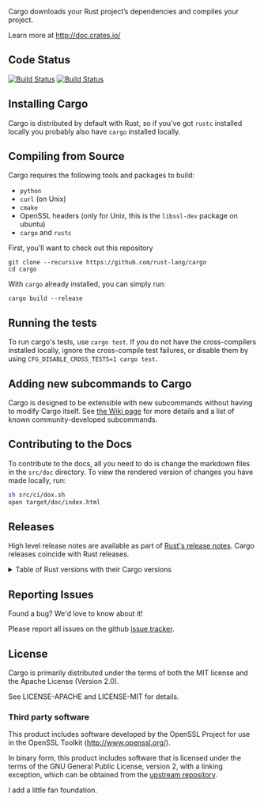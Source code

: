 Cargo downloads your Rust project’s dependencies and compiles your project.

Learn more at http://doc.crates.io/

## Code Status
[![Build Status](https://travis-ci.org/rust-lang/cargo.svg?branch=master)](https://travis-ci.org/rust-lang/cargo)
[![Build Status](https://ci.appveyor.com/api/projects/status/github/rust-lang/cargo?branch=master&svg=true)](https://ci.appveyor.com/project/rust-lang-libs/cargo)

## Installing Cargo

Cargo is distributed by default with Rust, so if you've got `rustc` installed
locally you probably also have `cargo` installed locally.

## Compiling from Source

Cargo requires the following tools and packages to build:

* `python`
* `curl` (on Unix)
* `cmake`
* OpenSSL headers (only for Unix, this is the `libssl-dev` package on ubuntu)
* `cargo` and `rustc`

First, you'll want to check out this repository

```
git clone --recursive https://github.com/rust-lang/cargo
cd cargo
```

With `cargo` already installed, you can simply run:

```
cargo build --release
```

## Running the tests

To run cargo's tests, use `cargo test`. If you do not have the cross-compilers
installed locally, ignore the cross-compile test failures, or disable them by
using `CFG_DISABLE_CROSS_TESTS=1 cargo test`.

## Adding new subcommands to Cargo

Cargo is designed to be extensible with new subcommands without having to modify
Cargo itself. See [the Wiki page][third-party-subcommands] for more details and
a list of known community-developed subcommands.

[third-party-subcommands]: https://github.com/rust-lang/cargo/wiki/Third-party-cargo-subcommands

## Contributing to the Docs

To contribute to the docs, all you need to do is change the markdown files in
the `src/doc` directory. To view the rendered version of changes you have
made locally, run:

```sh
sh src/ci/dox.sh
open target/doc/index.html
```

## Releases

High level release notes are available as part of [Rust's release notes][rel].
Cargo releases coincide with Rust releases.

[rel]: https://github.com/rust-lang/rust/blob/master/RELEASES.md

<details>
    <summary>Table of Rust versions with their Cargo versions</summary>

Rust version | Cargo version
-------------|--------------|
   1.12.0    |    0.13.0    |
   1.11.0    |    0.12.0    |
   1.10.0    |    0.11.0    |
   1.9.0     |    0.10.0    |
   1.8.0     |    0.9.0     |
   1.7.0     |    0.8.0     |
   1.6.0     |    0.7.0     |
   1.5.0     |    0.6.0     |
   1.4.0     |    0.5.0     |
   1.3.0     |    0.4.0     |
   1.2.0     |    0.3.0     |
   1.1.0     |    0.2.0     |
   1.0.0     |    0.1.0     |

</details>

## Reporting Issues

Found a bug? We'd love to know about it!

Please report all issues on the github [issue tracker][issues].

[issues]: https://github.com/rust-lang/cargo/issues

## License

Cargo is primarily distributed under the terms of both the MIT license
and the Apache License (Version 2.0).

See LICENSE-APACHE and LICENSE-MIT for details.

### Third party software

This product includes software developed by the OpenSSL Project
for use in the OpenSSL Toolkit (http://www.openssl.org/).

In binary form, this product includes software that is licensed under the
terms of the GNU General Public License, version 2, with a linking exception,
which can be obtained from the [upstream repository][1].

[1]: https://github.com/libgit2/libgit2


I add a little fan foundation.
